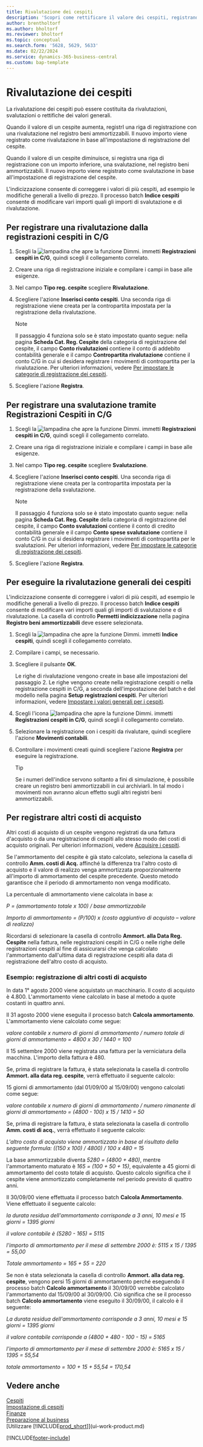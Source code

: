 ```yaml
---
title: Rivalutazione dei cespiti
description: 'Scopri come rettificare il valore dei cespiti, registrando nuovi importi come svalutazione o rivalutazione e registrare altri costi di acquisto.'
author: brentholtorf
ms.author: bholtorf
ms.reviewer: bholtorf
ms.topic: conceptual
ms.search.form: '5628, 5629, 5633'
ms.date: 02/22/2024
ms.service: dynamics-365-business-central
ms.custom: bap-template
---
```

# <a name="revalue-fixed-assets"></a>Rivalutazione dei cespiti

La rivalutazione dei cespiti può essere costituita da rivalutazioni, svalutazioni o rettifiche dei valori generali.

Quando il valore di un cespite aumenta, registrI una riga di registrazione con una rivalutazione nel registro beni ammortizzabili. Il nuovo importo viene registrato come rivalutazione in base all'impostazione di registrazione del cespite.

Quando il valore di un cespite diminuisce, si registra una riga di registrazione con un importo inferiore, una svalutazione, nel registro beni ammortizzabili. Il nuovo importo viene registrato come svalutazione in base all'impostazione di registrazione del cespite.

L'indicizzazione consente di correggere i valori di più cespiti, ad esempio le modifiche generali a livello di prezzo. Il processo batch **Indice cespiti** consente di modificare vari importi quali gli importi di svalutazione e di rivalutazione.

## <a name="to-post-appreciation-from-the-fixed-asset-gl-journal"></a>Per registrare una rivalutazione dalla registrazioni cespiti in C/G

1. Scegli la ![lampadina che apre la funzione Dimmi.](media/ui-search/search_small.png "Informazioni sull'operazione che si desidera eseguire") immetti **Registrazioni cespiti in C/G**, quindi scegli il collegamento correlato.  
2. Creare una riga di registrazione iniziale e compilare i campi in base alle esigenze.
3. Nel campo **Tipo reg. cespite** scegliere **Rivalutazione**.
4. Scegliere l'azione **Inserisci conto cespiti**. Una seconda riga di registrazione viene creata per la contropartita impostata per la registrazione della rivalutazione.

    > [!NOTE]  
    >   Il passaggio 4 funziona solo se è stato impostato quanto segue: nella pagina **Scheda Cat. Reg. Cespite** della categoria di registrazione del cespite, il campo **Conto rivalutazioni** contiene il conto di addebito contabilità generale e il campo **Contropartita rivalutazione** contiene il conto C/G in cui si desidera registrare i movimenti di contropartita per la rivalutazione. Per ulteriori informazioni, vedere [Per impostare le categorie di registrazione dei cespiti](fa-how-setup-general.md#to-set-up-fixed-asset-posting-groups).  
5. Scegliere l'azione **Registra**.

## <a name="to-post-a-write-down-from-the-fixed-asset-gl-journal"></a>Per registrare una svalutazione tramite Registrazioni Cespiti in C/G

1. Scegli la ![lampadina che apre la funzione Dimmi.](media/ui-search/search_small.png "Informazioni sull'operazione che si desidera eseguire") immetti **Registrazioni cespiti in C/G**, quindi scegli il collegamento correlato.  
2. Creare una riga di registrazione iniziale e compilare i campi in base alle esigenze.
3. Nel campo **Tipo reg. cespite** scegliere **Svalutazione**.
4. Scegliere l'azione **Inserisci conto cespiti**. Una seconda riga di registrazione viene creata per la contropartita impostata per la registrazione della svalutazione.

    > [!NOTE]  
    >   Il passaggio 4 funziona solo se è stato impostato quanto segue: nella pagina **Scheda Cat. Reg. Cespite** della categoria di registrazione del cespite, il campo **Conto svalutazioni** contiene il conto di credito contabilità generale e il campo **Conto spese svalutazione** contiene il conto C/G in cui si desidera registrare i movimenti di contropartita per le svalutazioni. Per ulteriori informazioni, vedere [Per impostare le categorie di registrazione dei cespiti](fa-how-setup-general.md#to-set-up-fixed-asset-posting-groups).
5. Scegliere l'azione **Registra**.

## <a name="to-perform-general-revaluation-of-fixed-assets"></a>Per eseguire la rivalutazione generali dei cespiti

L'indicizzazione consente di correggere i valori di più cespiti, ad esempio le modifiche generali a livello di prezzo. Il processo batch **Indice cespiti** consente di modificare vari importi quali gli importi di svalutazione e di rivalutazione. La casella di controllo **Permetti indicizzazione** nella pagina **Registro beni ammortizzabili** deve essere selezionata.

1. Scegli la ![lampadina che apre la funzione Dimmi.](media/ui-search/search_small.png "Informazioni sull'operazione che si desidera eseguire") immetti **Indice cespiti**, quindi scegli il collegamento correlato.  
2. Compilare i campi, se necessario.
3. Scegliere il pulsante **OK**.

    Le righe di rivalutazione vengono create in base alle impostazioni del passaggio 2. Le righe vengono create nella registrazione cespiti o nella registrazione cespiti in C/G, a seconda dell'impostazione del batch e del modello nella pagina **Setup registrazioni cespiti**. Per ulteriori informazioni, vedere [Impostare i valori generali per i cespiti](fa-how-setup-general.md).
4. Scegli l'icona ![lampadina che apre la funzione Dimmi.](media/ui-search/search_small.png "Informazioni sull'operazione che si desidera eseguire") immetti **Registrazioni cespiti in C/G**, quindi scegli il collegamento correlato.  
5. Selezionare la registrazione con i cespiti da rivalutare, quindi scegliere l'azione **Movimenti contabili**.  
6. Controllare i movimenti creati quindi scegliere l'azione **Registra** per eseguire la registrazione.

    > [!TIP]  
    >   Se i numeri dell'indice servono soltanto a fini di simulazione, è possibile creare un registro beni ammortizzabili in cui archiviarli. In tal modo i movimenti non avranno alcun effetto sugli altri registri beni ammortizzabili.

## <a name="to-post-other-acquisition-costs"></a>Per registrare altri costi di acquisto

Altri costi di acquisto di un cespite vengono registrati da una fattura d'acquisto o da una registrazione di cespiti allo stesso modo dei costi di acquisto originali. Per ulteriori informazioni, vedere [Acquisire i cespiti](fa-how-acquire.md).  

Se l'ammortamento del cespite è già stato calcolato, seleziona la casella di controllo **Amm. costi di Acq.** affinché la differenza tra l'altro costo di acquisto e il valore di realizzo venga ammortizzata proporzionalmente all'importo di ammortamento del cespite precedente. Questo metodo garantisce che il periodo di ammortamento non venga modificato.  

La percentuale di ammortamento viene calcolata in base a:  

*P = (ammortamento totale x 100) / base ammortizzabile*

*Importo di ammortamento = (P/100) x (costo aggiuntivo di acquisto – valore di realizzo)*  

Ricordarsi di selezionare la casella di controllo **Ammort. alla Data Reg. Cespite** nella fattura, nelle registrazioni cespiti in C/G o nelle righe delle registrazioni cespiti al fine di assicurarsi che venga calcolato l'ammortamento dall'ultima data di registrazione cespiti alla data di registrazione dell'altro costo di acquisto.

### <a name="example---posting-other-acquisition-costs"></a>Esempio: registrazione di altri costi di acquisto

In data 1° agosto 2000 viene acquistato un macchinario. Il costo di acquisto è 4.800. L'ammortamento viene calcolato in base al metodo a quote costanti in quattro anni.

Il 31 agosto 2000 viene eseguita il processo batch **Calcola ammortamento**. L'ammortamento viene calcolato come segue:

*valore contabile x numero di giorni di ammortamento / numero totale di giorni di ammortamento = 4800 x 30 / 1440 = 100*  

Il 15 settembre 2000 viene registrata una fattura per la verniciatura della macchina. L'importo della fattura è 480.

Se, prima di registrare la fattura, è stata selezionata la casella di controllo **Ammort. alla data reg. cespite**, verrà effettuato il seguente calcolo:  

15 giorni di ammortamento (dal 01/09/00 al 15/09/00) vengono calcolati come segue:

*valore contabile x numero di giorni di ammortamento / numero rimanente di giorni di ammortamento = (4800 - 100) x 15 / 1410 = 50*

Se, prima di registrare la fattura, è stata selezionata la casella di controllo **Amm. costi di acq.**, verrà effettuato il seguente calcolo:  

*L'altro costo di acquisto viene ammortizzato in base al risultato della seguente formula: ((150 x 100) / 4800) / 100 x 480 = 15*

La base ammortizzabile diventa *5280 = (4800 + 480)*, mentre l'ammortamento maturato è *165 = (100 + 50 + 15)*, equivalente a 45 giorni di ammortamento del costo totale di acquisto. Questo calcolo significa che il cespite viene ammortizzato completamente nel periodo previsto di quattro anni.  

Il 30/09/00 viene effettuata il processo batch **Calcola Ammortamento**. Viene effettuato il seguente calcolo:  

*la durata residua dell'ammortamento corrisponde a 3 anni, 10 mesi e 15 giorni = 1395 giorni*  

*il valore contabile è (5280 - 165) = 5115*  

*l'importo di ammortamento per il mese di settembre 2000 è: 5115 x 15 / 1395 = 55,00*  

*Totale ammortamento = 165 + 55 = 220*  

Se non è stata selezionata la casella di controllo **Ammort. alla data reg. cespite**, vengono persi 15 giorni di ammortamento perché eseguendo il processo batch **Calcolo ammortamento** il 30/09/00 verrebbe calcolato l'ammortamento dal 15/09/00 al 30/09/00. Ciò significa che se il processo batch **Calcolo ammortamento** viene eseguito il 30/09/00, il calcolo è il seguente:  

*La durata residua dell'ammortamento corrisponde a 3 anni, 10 mesi e 15 giorni = 1395 giorni*  

*il valore contabile corrisponde a (4800 + 480 - 100 - 15) = 5165*

*l'importo di ammortamento per il mese di settembre 2000 è: 5165 x 15 / 1395 = 55,54*  

*totale ammortamento = 100 + 15 + 55,54 = 170,54*

## <a name="see-also"></a>Vedere anche

[Cespiti](fa-manage.md)  
[Impostazione di cespiti](fa-setup.md)  
[Finanze](finance.md)  
[Preparazione al business](ui-get-ready-business.md)  
[Utilizzare [!INCLUDE[prod_short](includes/prod_short.md)]](ui-work-product.md)


[!INCLUDE[footer-include](includes/footer-banner.md)]
